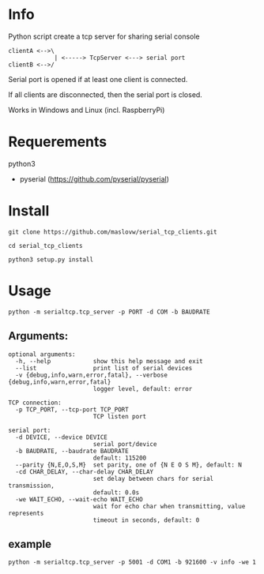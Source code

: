 # Info
Python script create a tcp server for sharing serial console

```
clientA <-->\
             | <-----> TcpServer <---> serial port
clientB <-->/
```
Serial port is opened if at least one client is connected. 

If all clients are disconnected, then the serial port is closed.

Works in Windows and Linux (incl. RaspberryPi) 

# Requerements
python3
* pyserial (https://github.com/pyserial/pyserial)

# Install
`git clone https://github.com/maslovw/serial_tcp_clients.git`

`cd serial_tcp_clients`

`python3 setup.py install`

# Usage
`python -m serialtcp.tcp_server -p PORT -d COM -b BAUDRATE`

## Arguments:
```
optional arguments:
  -h, --help            show this help message and exit
  --list                print list of serial devices
  -v {debug,info,warn,error,fatal}, --verbose {debug,info,warn,error,fatal}
                        logger level, default: error

TCP connection:
  -p TCP_PORT, --tcp-port TCP_PORT
                        TCP listen port

serial port:
  -d DEVICE, --device DEVICE
                        serial port/device
  -b BAUDRATE, --baudrate BAUDRATE
                        default: 115200
  --parity {N,E,O,S,M}  set parity, one of {N E O S M}, default: N
  -cd CHAR_DELAY, --char-delay CHAR_DELAY
                        set delay between chars for serial transmission,
                        default: 0.0s
  -we WAIT_ECHO, --wait-echo WAIT_ECHO
                        wait for echo char when transmitting, value represents
                        timeout in seconds, default: 0
```

## example
`python -m serialtcp.tcp_server -p 5001 -d COM1 -b 921600 -v info -we 1`
